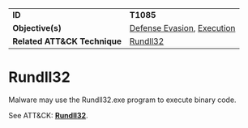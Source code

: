 |||
|---------|------------------------|
|**ID**|**T1085**|
|**Objective(s)**| [Defense Evasion](../defense-evasion), [Execution](../execution)|
|**Related ATT&CK Technique**|[Rundll32](https://attack.mitre.org/techniques/T1085)|

Rundll32
========
Malware may use the Rundll32.exe program to execute binary code. 

See ATT&CK: [**Rundll32**](https://attack.mitre.org/techniques/T1085).